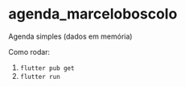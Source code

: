 # agenda_marceloboscolo
Agenda simples (dados em memória)


Como rodar:
1. `flutter pub get`
2. `flutter run`

